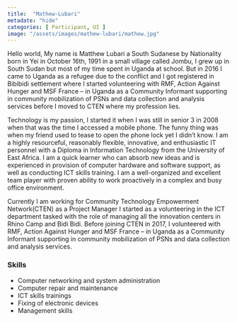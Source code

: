 ```yaml
---
title:  "Mathew-Lubari"
metadate: "hide"
categories: [ Participant, UI ]
image: "/assets/images/mathew-lubari/mathew.jpg"
---
```



Hello world,
My name is Matthew Lubari a South Sudanese by Nationality born in Yei in October 16th, 1991 in a small village called Jombu,
I grew up in South Sudan but most of my time spent in Uganda at school. But in 2016 I came to Uganda as a refugee due to the conflict and I got registered in Bibibidi settlement where I started volunteering with RMF, Action Against Hunger and MSF France – in Uganda as a Community Informant supporting in community mobilization of PSNs and data collection and analysis services before I moved to CTEN where my profession lies.

Technology is my passion, I started it when I was still in senior 3 in 2008 when that was the time I accessed a mobile phone. The funny thing was when my friend used to tease to open the phone lock yet I didn’t know.
I am a highly resourceful, reasonably flexible, innovative, and enthusiastic IT personnel with a Diploma in Information Technology from the University of East Africa. I am a quick learner who can absorb new ideas and is experienced in provision of computer hardware and software support, as well as conducting ICT skills training. I am a well-organized and excellent team player with proven ability to work proactively in a complex and busy office environment.

Currently I am working for Community Technology Empowerment Network(CTEN) as a Project Manager I started as a volunteering in the ICT department tasked with the role of managing all the innovation centers in Rhino Camp and Bidi Bidi. Before joining CTEN in 2017, I volunteered with RMF, Action Against Hunger and MSF France – in Uganda as a Community Informant supporting in community mobilization of PSNs and data collection and analysis services.

### Skills

- Computer networking and system administration
- Computer repair and maintenance
- ICT skills trainings
- Fixing of electronic devices
- Management skills

